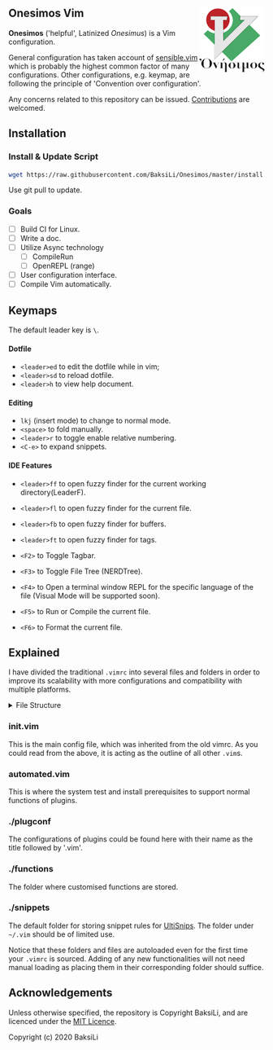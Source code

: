 Onesimos Vim
<img src="./doc/onesimos-logo.png" width:auto height=128pt align="right"/>
---
**Onesimos** ('helpful', Latinized *Onesimus*) is a Vim configuration.

General configuration has taken account of [sensible.vim](https://github.com/tpope/vim-sensible) which is probably the highest common factor of many configurations. Other configurations, e.g. keymap, are following the principle of 'Convention over configuration'.

Any concerns related to this repository can be issued. [Contributions](./CONTRIBUTING.md) are welcomed.

## Installation
### Install & Update Script
```bash
wget https://raw.githubusercontent.com/BaksiLi/Onesimos/master/install.sh && bash ./install.sh
```

Use git pull to update.

### Goals
- [ ] Build CI for Linux.
- [ ] Write a doc.
- [ ] Utilize Async technology
  - [ ] CompileRun
  - [ ] OpenREPL (range)
- [ ] User configuration interface.
- [ ] Compile Vim automatically.

## Keymaps
The default leader key is `\`.

#### Dotfile
- `<leader>ed` to edit the dotfile while in vim;
- `<leader>sd` to reload dotfile.
- `<leader>h` to view help document.

#### Editing
- `lkj` (insert mode) to change to normal mode.
- `<space>` to fold manually.
- `<leader>r` to toggle enable relative numbering.
- `<C-e>` to expand snippets.

#### IDE Features
- `<leader>ff` to open fuzzy finder for the current working directory(LeaderF).
- `<leader>fl` to open fuzzy finder for the current file.
- `<leader>fb` to open fuzzy finder for buffers.
- `<leader>ft` to open fuzzy finder for tags.

- `<F2>` to Toggle Tagbar.
- `<F3>` to Toggle File Tree (NERDTree).
- `<F4>` to Open a terminal window REPL for the specific language of the file (Visual Mode will be supported soon).
- `<F5>` to Run or Compile the current file.
- `<F6>` to Format the current file.

## Explained
I have divided the traditional `.vimrc` into several files and folders in order to improve its scalability with more configurations and compatibility with multiple platforms.

<details>
<summary>File Structure</summary>

<!-- by `tree . -L 1` -->
```
.
├── README.md
├── automated.vim
├── **functions**
├── init.vim
├── **plugconf**
└── **snippets**
```

where there are (currently) three folders of differenciated functions and a few config file named `init.vim` (main) and `automated.vim`.

</details>

### init.vim
   This is the main config file, which was inherited from the old vimrc. As you could read from the above, it is acting as the outline of all other `.vim`s.

### automated.vim
   This is where the system test and install prerequisites to support normal functions of plugins.

### ./plugconf
   The configurations of plugins could be found here with their name as the title followed by '.vim'.

### ./functions
   The folder where customised functions are stored.

### ./snippets
   The default folder for storing snippet rules for [UltiSnips](https://github.com/SirVer/ultisnips). The folder under `~/.vim` should be of limited use.

Notice that these folders and files are autoloaded even for the first time your `.vimrc` is sourced. Adding of any new functionalities will not need manual loading as placing them in their corresponding folder should suffice.

## Acknowledgements
Unless otherwise specified, the repository is Copyright BaksiLi, and are licenced under the [MIT Licence](./LICENSE).

Copyright (c) 2020 BaksiLi
